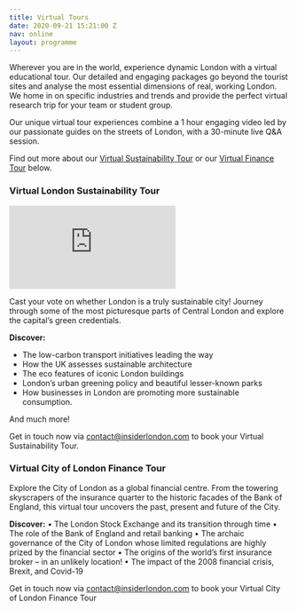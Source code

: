 ```yaml
---
title: Virtual Tours
date: 2020-09-21 15:21:00 Z
nav: online
layout: programme
---
```


Wherever you are in the world, experience dynamic London with a virtual educational tour. Our detailed and engaging packages go beyond the tourist sites and analyse the most essential dimensions of real, working London. We home in on specific industries and trends and provide the perfect virtual research trip for your team or student group.

Our unique virtual tour experiences combine a 1 hour engaging video led by our passionate guides on the streets of London, with a 30-minute live Q&A session.

Find out more about our [Virtual Sustainability Tour](virtual-london-sustainability-tour) or our [Virtual Finance Tour](virtual-city-of-london-finance-tour) below.

### Virtual London Sustainability Tour

<div class="o-ratio o-ratio--16:9 u-margin-bottom">
  <iframe src="https://player.vimeo.com/video/" frameborder="0" allow="autoplay; fullscreen" allowfullscreen></iframe>
</div>


Cast your vote on whether London is a truly sustainable city! Journey through some of the most picturesque parts of Central London and explore the capital’s green credentials.

**Discover:**
 
* The low-carbon transport initiatives leading the way
* How the UK assesses sustainable architecture
* The eco features of iconic London buildings
* London’s urban greening policy and beautiful lesser-known parks
* How businesses in London are promoting more sustainable consumption.

And much more!

Get in touch now via contact@insiderlondon.com to book your Virtual Sustainability Tour.

### Virtual City of London Finance Tour

Explore the City of London as a global financial centre. From the towering skyscrapers of the insurance quarter to the historic facades of the Bank of England, this virtual tour uncovers the past, present and future of the City. 

**Discover:**
    • The London Stock Exchange and its transition through time
    • The role of the Bank of England and retail banking
    • The archaic governance of the City of London whose limited regulations are highly prized by the financial sector
    • The origins of the world’s first insurance broker – in an unlikely location!
    • The impact of the 2008 financial crisis, Brexit, and Covid-19

Get in touch now via contact@insiderlondon.com to book your Virtual City of London Finance Tour